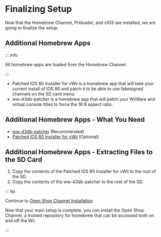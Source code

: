# Finalizing Setup

Now that the Homebrew Channel, Priiloader, and cIOS are installed, we are going to finalize the setup.

## Additional Homebrew Apps

::: info

All homebrew apps are loaded from the Homebrew Channel.

:::

+ Patched IOS 80 Installer for vWii is a homebrew app that will take your current install of IOS 80 and patch it to be able to use fakesigned channels on the SD card menu.
+ ww-43db-patcher is a homebrew app that will patch your WiiWare and virtual console titles to force the 16:9 aspect ratio.

## Additional Homebrew Apps - What You Need

* [ww-43db-patcher](https://oscwii.org/library/app/ww-43db-patcher) (Recommended)
* [Patched IOS 80 Installer for vWii](https://oscwii.org/library/app/Patched_IOS80_Installer_for_vWii) (Optional)

## Additional Homebrew Apps - Extracting Files to the SD Card

1. Copy the contents of the Patched IOS 80 Installer for vWii to the root of the SD.
1. Copy the contents of the ww-43db-patcher to the root of the SD.

::: tip

Continue to [Open Shop Channel Installation](osc)

Now that your main setup is complete, you can install the Open Shop Channel, a trusted repository for homebrew that can be accessed both on and off the Wii.

:::
